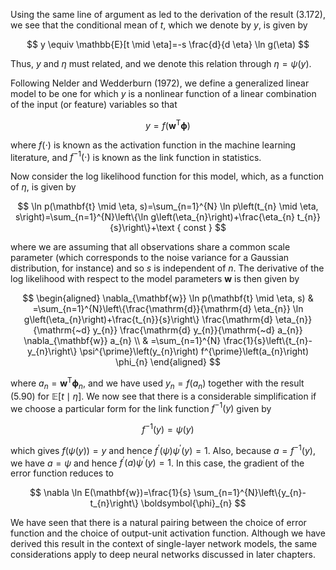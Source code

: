 Using the same line of argument as led to the derivation of the result (3.172), we see that the conditional mean of $t$, which we denote by $y$, is given by

$$
y \equiv \mathbb{E}[t \mid \eta]=-s \frac{d}{d \eta} \ln g(\eta)
$$

Thus, $y$ and $\eta$ must related, and we denote this relation through $\eta=\psi(y)$.

Following Nelder and Wedderburn (1972), we define a generalized linear model to be one for which $y$ is a nonlinear function of a linear combination of the input (or feature) variables so that

$$
y=f\left(\mathbf{w}^{\mathrm{T}} \boldsymbol{\phi}\right)
$$

where $f(\cdot)$ is known as the activation function in the machine learning literature, and $f^{-1}(\cdot)$ is known as the link function in statistics.

Now consider the log likelihood function for this model, which, as a function of $\eta$, is given by

$$
\ln p(\mathbf{t} \mid \eta, s)=\sum_{n=1}^{N} \ln p\left(t_{n} \mid \eta, s\right)=\sum_{n=1}^{N}\left\{\ln g\left(\eta_{n}\right)+\frac{\eta_{n} t_{n}}{s}\right\}+\text { const }
$$

where we are assuming that all observations share a common scale parameter (which corresponds to the noise variance for a Gaussian distribution, for instance) and so $s$ is independent of $n$. The derivative of the log likelihood with respect to the model parameters $\mathbf{w}$ is then given by

$$
\begin{aligned}
\nabla_{\mathbf{w}} \ln p(\mathbf{t} \mid \eta, s) & =\sum_{n=1}^{N}\left\{\frac{\mathrm{d}}{\mathrm{d} \eta_{n}} \ln g\left(\eta_{n}\right)+\frac{t_{n}}{s}\right\} \frac{\mathrm{d} \eta_{n}}{\mathrm{~d} y_{n}} \frac{\mathrm{d} y_{n}}{\mathrm{~d} a_{n}} \nabla_{\mathbf{w}} a_{n} \\
& =\sum_{n=1}^{N} \frac{1}{s}\left\{t_{n}-y_{n}\right\} \psi^{\prime}\left(y_{n}\right) f^{\prime}\left(a_{n}\right) \phi_{n}
\end{aligned}
$$

where $a_{n}=\mathbf{w}^{\mathrm{T}} \boldsymbol{\phi}_{n}$, and we have used $y_{n}=f\left(a_{n}\right)$ together with the result (5.90) for $\mathbb{E}[t \mid \eta]$. We now see that there is a considerable simplification if we choose a particular form for the link function $f^{-1}(y)$ given by

$$
f^{-1}(y)=\psi(y)
$$

which gives $f(\psi(y))=y$ and hence $f^{\prime}(\psi) \psi^{\prime}(y)=1$. Also, because $a=f^{-1}(y)$, we have $a=\psi$ and hence $f^{\prime}(a) \psi^{\prime}(y)=1$. In this case, the gradient of the error function reduces to

$$
\nabla \ln E(\mathbf{w})=\frac{1}{s} \sum_{n=1}^{N}\left\{y_{n}-t_{n}\right\} \boldsymbol{\phi}_{n}
$$

We have seen that there is a natural pairing between the choice of error function and the choice of output-unit activation function. Although we have derived this result in the context of single-layer network models, the same considerations apply to deep neural networks discussed in later chapters.